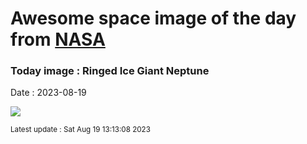 
# Awesome space image of the day from [NASA](https://api.nasa.gov/)

### Today image : Ringed Ice Giant Neptune
Date : 2023-08-19

![](https://apod.nasa.gov/apod/image/2308/NeptuneTriton_webb1059.png)

<small>Latest update : Sat Aug 19 13:13:08 2023</small>
        